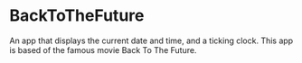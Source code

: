 # BackToTheFuture
An app that displays the current date and time, and a ticking clock. This app is based of the famous movie Back To The Future.
